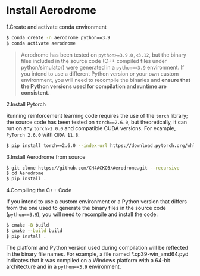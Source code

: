 # Install Aerodrome #

1.Create and activate conda environment

```bash
$ conda create -n aerodrome python==3.9
$ conda activate aerodrome
```

> Aerodrome has been tested on ```python>=3.9.0,<3.12```, but the binary files included in the source code (C++ compiled files under python/simulator) were generated in a ```python==3.9``` environment. If you intend to use a different Python version or your own custom environment, you will need to recompile the binaries and **ensure that the Python versions used for compilation and runtime are consistent**.

2.Install Pytorch

Running reinforcement learning code requires the use of the ```torch``` library; the source code has been tested on ```torch==2.6.0```, but theoretically, it can run on any ```torch>1.0.0``` and compatible CUDA versions. For example, ```PyTorch 2.6.0``` with ```CUDA 11.8```:

```bash
$ pip install torch==2.6.0 --index-url https://download.pytorch.org/whl/cu118
```

3.Install Aerodrome from source

```bash
$ git clone https://github.com/CH4ACKO3/Aerodrome.git --recursive
$ cd Aerodrome
$ pip install .
```

4.Compiling the C++ Code

If you intend to use a custom environment or a Python version that differs from the one used to generate the binary files in the source code (```python==3.9```), you will need to recompile and install the code:

```bash
$ cmake -B build
$ cmake --build build
$ pip install .
```

The platform and Python version used during compilation will be reflected in the binary file names. For example, a file named *.cp39-win_amd64.pyd indicates that it was compiled on a Windows platform with a 64-bit architecture and in a ```python==3.9``` environment.